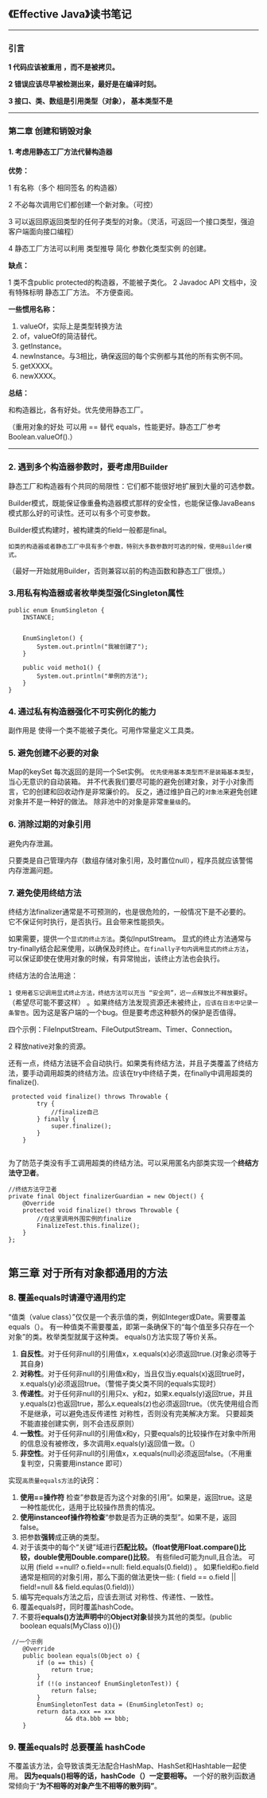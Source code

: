
## 《Effective Java》读书笔记

---

### 引言

**1 代码应该被重用 ，而不是被拷贝。**

**2 错误应该尽早被检测出来，最好是在编译时刻。**

**3 接口、类、数组是引用类型（对象）， 基本类型不是**

---

### 第二章 创建和销毁对象

#### 1. 考虑用静态工厂方法代替构造器

**优势：** 

1 有名称（多个 相同签名 的构造器） 

2 不必每次调用它们都创建一个新对象。（可控） 

3 可以返回原返回类型的任何子类型的对象。（灵活，可返回一个接口类型，强迫客户端面向接口编程）

4 静态工厂方法可以利用 类型推导 简化 参数化类型实例 的创建。 

**缺点：**

1 类不含public protected的构造器，不能被子类化。 
2 Javadoc API 文档中，没有特殊标明 静态工厂方法。 不方便查阅。 

**一些惯用名称：**

1. valueOf，实际上是类型转换方法 
2. of，valueOf的简洁替代。 
3. getInstance。 
4. newInstance。与3相比，确保返回的每个实例都与其他的所有实例不同。 
5. getXXXX。 
6. newXXXX。 

**总结：**

和构造器比，各有好处。优先使用静态工厂。

（重用对象的好处 可以用 == 替代 equals，性能更好。静态工厂参考Boolean.valueOf().）

---

### 2. 遇到多个构造器参数时，要考虑用Builder

静态工厂和构造器有个共同的局限性：它们都不能很好地扩展到大量的可选参数。 

Builder模式，既能保证像重叠构造器模式那样的安全性，也能保证像JavaBeans模式那么好的可读性。还可以有多个可变参数。

Builder模式构建时，被构建类的field一般都是final。

`如类的构造器或者静态工厂中具有多个参数，特别大多数参数时可选的时候，使用Builder模式。`

（最好一开始就用Builder，否则兼容以前的构造函数和静态工厂很烦。）

### 3.用私有构造器或者枚举类型强化Singleton属性

```
public enum EnumSingleton {
    INSTANCE;


    EnumSingleton() {
        System.out.println("我被创建了");
    }

    public void metho1() {
        System.out.println("单例的方法");
    }
}

```

### 4. 通过私有构造器强化不可实例化的能力

副作用是 使得一个类不能被子类化。可用作常量定义工具类。

### 5. 避免创建不必要的对象

Map的keySet 每次返回的是同一个Set实例。 
`优先使用基本类型而不是装箱基本类型`，当心无意识的自动装箱。 
并不代表我们要尽可能的避免创建对象，对于小对象而言，它的创建和回收动作是非常廉价的。 
反之，通过维护自己的`对象池`来避免创建对象并不是一种好的做法。 
除非池中的对象是非常`重量级`的。


### 6. 消除过期的对象引用

避免内存泄漏。

只要类是自己管理内存（数组存储对象引用，及时置位null），程序员就应该警惕内存泄漏问题。

### 7. 避免使用终结方法

终结方法finalizer通常是不可预测的，也是很危险的，一般情况下是不必要的。 它不保证何时执行，是否执行。且会带来性能损失。

如果需要，提供一个`显式的终止方法`。类似InputStream。 
显式的终止方法通常与try-finally结合起来使用，以确保及时终止。`在finally子句内调用显式的终止方法`，可以保证即使在使用对象的时候，有异常抛出，该终止方法也会执行。

终结方法的合法用途： 

`1 使用者忘记调用显式终止方法，终结方法可以充当 “安全网”，迟一点释放比不释放要好`。（希望尽可能不要这样） 。如果终结方法发现资源还未被终止，`应该在日志中记录一条警告`。因为这是客户端的一个bug。但是要考虑这种额外的保护是否值得。 

四个示例：FileInputStream、FileOutputStream、Timer、Connection。

2 释放native对象的资源。

还有一点，终结方法链不会自动执行。如果类有终结方法，并且子类覆盖了终结方法，要手动调用超类的终结方法。应该在try中终结子类，在finally中调用超类的finalize().

```
 protected void finalize() throws Throwable {
        try {
            //finalize自己
        } finally {
            super.finalize();
        }
    }
    
```
为了防范子类没有手工调用超类的终结方法。可以采用匿名内部类实现一个**终结方法守卫者**。

```
//终结方法守卫者
private final Object finalizerGuardian = new Object() {
    @Override
    protected void finalize() throws Throwable {
        //在这里调用外围实例的finalize
        FinalizeTest.this.finalize();
    }
};
    
```

## 第三章 对于所有对象都通用的方法

### 8. 覆盖equals时请遵守通用约定

“值类（value class）”仅仅是一个表示值的类，例如Integer或Date。需要覆盖equals（）。 
有一种值类不需要覆盖，即第一条确保下的“每个值至多只存在一个对象”的类。枚举类型就属于这种类。 
equals()方法实现了等价关系。

1. **自反性**。对于任何非null的引用值x，x.equals(x)必须返回true.(对象必须等于其自身)
2. **对称性**。对于任何非null的引用值x和y，当且仅当y.equals(x)返回true时，x.equals(y)必须返回true。（警惕子类父类不同的equals实现时）
3. **传递性**。对于任何非null的引用只x、y和z，如果x.equals(y)返回true，并且y.equals(z)也返回true，那么x.equeals(z)也必须返回true。（优先使用组合而不是继承，可以避免违反传递性 对称性，否则没有完美解决方案。 只要超类不能直接创建实例，则不会违反原则）
4. **一致性**。对于任何非null的引用值x和y，只要equals的比较操作在对象中所用的信息没有被修改，多次调用x.equals(y)返回值一致。（）
5. **非空性**。对于任何非null的引用值x，x.equals(null)必须返回false。（不用重复判空，只需要用instance 即可）

实现`高质量equals方法`的诀窍：

1. **使用==操作符** 检查”参数是否为这个对象的引用”。如果是，返回true。这是一种性能优化，适用于比较操作昂贵的情况。
2. **使用instanceof操作符检查**“参数是否为正确的类型”。如果不是，返回false。
3. 把参数**强转**成正确的类型。
4. 对于该类中的每个“关键”域进行**匹配比较。（float使用Float.compare()比较，double使用Double.compare()比较**。 有些filed可能为null,且合法。 可以用 (field ==null? o.field==null: field.equals(0.field)) 。 如果field和o.field通常是相同的对象引用，那么下面的做法更快一些: ( field == o.field || field!=null && field.equlas(0.field))）
5. 编写完equals方法之后，应该去测试 对称性、传递性、一致性。
6. 覆盖equals时，同时覆盖hashCode。
7. 不要将**equals()方法声明中**的**Object对象**替换为其他的类型。(public boolean equals(MyClass o)){})

```
 //一个示例
    @Override
    public boolean equals(Object o) {
        if (o == this) {
            return true;
        }
        if (!(o instanceof EnumSingletonTest)) {
            return false;
        }
        EnumSingletonTest data = (EnumSingletonTest) o;
        return data.xxx == xxx
                && dta.bbb == bbb;
    }
```

### 9. 覆盖equals时 总要覆盖 hashCode

不覆盖该方法，会导致该类无法配合HashMap、HashSet和Hashtable一起使用。 
**因为equals()相等的话，hashCode（）一定要相等。**
一个好的散列函数通常倾向于“**为不相等的对象产生不相等的散列码”**。




















